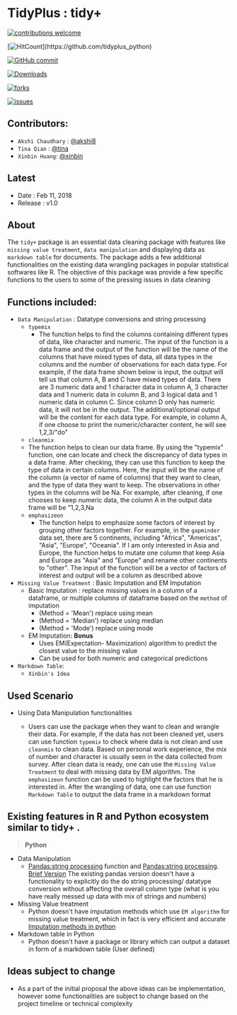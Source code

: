 # TidyPlus : tidy+

[![contributions welcome](https://img.shields.io/badge/contributions-welcome-brightgreen.svg?style=flat)](https://github.com/dwyl/esta/issues)

[![HitCount](https://hitt.herokuapp.com/tidyplus_python.svg..)](https://github.com/tidyplus_python)

[![GitHub commit](https://img.shields.io/github/commits-since/UBC-MDS/tidyplus_python/v0.svg)](https://github.com/UBC-MDS/tidyplus_python/commit)

[![Downloads](https://img.shields.io/github/downloads/UBC-MDS/tidyplus_python/total.svg)](https://github.com/UBC-MDS/tidyplus_python/graphs/traffic)

[![forks](https://img.shields.io/github/forks/UBC-MDS/tidyplus_python.svg)](https://github.com/UBC-MDS/tidyplus_python/network)

[![issues](https://img.shields.io/github/issues/UBC-MDS/tidyplus_python.svg)](https://github.com/UBC-MDS/tidyplus_python/issues)


## Contributors:

* `Akshi Chaudhary` : [@akshi8](https://github.com/akshi8)
* `Tina Qian` : [@tina](https://github.com/TinaQian2017)
* `Xinbin Huang`: [@xinbin](https://github.com/xinbinhuang)

## Latest

* Date : Feb 11, 2018
* Release : v1.0

## About

The `tidy+` package is an essential data cleaning package with features like `missing value treatment`, `data manipulation` and displaying data as `markdown table` for documents. The package adds a few additional functionalities on the existing data wrangling packages in popular statistical softwares like R. The objective of this package was provide a few specific functions to the users to some of the pressing issues in data cleaning



## Functions included:

- `Data Manipulation` : Datatype conversions and string processing
  - `typemix`
    * The function helps to find the columns containing different types of data, like character and numeric. The input of the function is a data frame and the output of the function will be the name of the columns that have mixed types of data, all data types in the columns and the number of observations for each data type. For example, if the data frame shown below is input, the output will tell us that column A, B and C have mixed types of data. There are 3 numeric data and 1 character data in column A, 3 character data and 1 numeric data in column B, and 3 logical data and 1 numeric data in column C. Since column D only has numeric data, it will not be in the output. The additional/optional output will be the content for each data type. For example, in column A, if one choose to print the numeric/character content, he will see 1,2,3/"do"
  -  `cleanmix`
    * The function helps to clean our data frame. By using the "typemix" function, one can locate and check the discrepancy of data types in a data frame. After checking, they can use this function to keep the type of data in certain columns. Here, the input will be the name of the column (a vector of name of columns) that they want to clean, and the type of data they want to keep. The observations in other types in the columns will be Na. For example, after cleaning, if one chooses to keep numeric data, the column A in the output data frame will be "1,2,3,Na
  - `emphasizeon`
    * The function helps to emphasize some factors of interest by grouping other factors together. For example, in the `gapminder` data set, there are 5 continents, including "Africa", "Americas", "Asia", "Europe", "Oceania". If I am only interested in Asia and Europe, the function helps to mutate one column that keep Asia and Europe as "Asia" and "Europe" and rename other continents to "other". The input of the function will be a vector of factors of interest and output will be a column as described above
- `Missing Value Treatment` : Basic Imputation and EM Imputation
    * Basic Imputation : replace missing values in a column of a dataframe, or multiple columns of dataframe based on the `method` of imputation
      - (Method = 'Mean') replace using mean
      - (Method = 'Median') replace using median
      - (Method = 'Mode') replace using mode
    * EM Imputation: **Bonus**
      - Uses EM(Expectation- Maximization) algorithm to predict the closest value to the missing value
      - Can be used for both numeric and categorical predictions
- `Markdown Table`:
  * `Xinbin's Idea`

## Used Scenario

- Using Data Manipulation functionalities

  * Users can use the package when they want to clean and wrangle their data. For example, if the data has not been cleaned yet, users can use function `typemix` to check where data is not clean and use `cleanmix` to clean data. Based on personal work experience, the mix of number and character is usually seen in the data collected from survey. After clean data is ready, one can use the `Missing Value Treatment` to deal with missing data by EM algorithm. The `emphasizeon` function can be used to highlight the factors that he is interested in. After the wrangling of data, one can use function `Markdown Table` to output the data frame in a markdown format


## Existing features in R and Python ecosystem similar to tidy+ .

> **Python**

* Data Manipulation
  - [Pandas:string processing](http://pandas.pydata.org/pandas-docs/stable/missing_data.html#string-regular-expression-replacement) function and [Pandas:string processing](http://pandas.pydata.org/pandas-docs/stable/missing_data.html#string-regular-expression-replacement). [Brief Version](https://s3.amazonaws.com/assets.datacamp.com/blog_assets/Python_Pandas_Cheat_Sheet_2.pdf) The existing pandas version doesn't have a functionality to explicitly do the do string processing/ datatype conversion without affecting the overall column type (what is you have really messed up data with mix of strings and numbers)
* Missing Value treatment
  - Python doesn't have imputation methods which use `EM algorithm` for missing value treatment, which in fact is very efficient and accurate [Imputation methods in python](http://scikit-learn.org/stable/modules/generated/sklearn.preprocessing.Imputer.html#sklearn.preprocessing.Imputer)
* Markdown table in Python
  * Python doesn't have a package or library which can output a dataset in form of a markdown table (User defined)

## Ideas subject to change

* As a part of the initial proposal the above ideas can be implementation, however some functionalities are subject to change based on the project timeline or technical complexity
